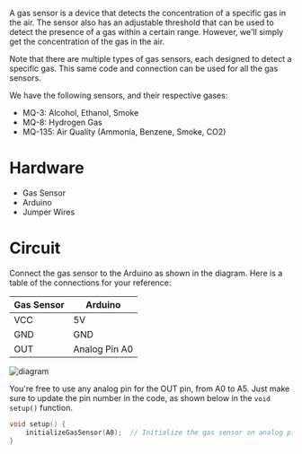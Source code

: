 A gas sensor is a device that detects the concentration of a specific gas in the air. The sensor also has an adjustable threshold that can be used to detect the presence of a gas within a certain range. However, we'll simply get the concentration of the gas in the air.

Note that there are multiple types of gas sensors, each designed to detect a specific gas. This same code and connection can be used for all the gas sensors.

We have the following sensors, and their respective gases:
- MQ-3: Alcohol, Ethanol, Smoke
- MQ-8: Hydrogen Gas
- MQ-135: Air Quality (Ammonia, Benzene, Smoke, CO2)

# Hardware
- Gas Sensor
- Arduino
- Jumper Wires

# Circuit
Connect the gas sensor to the Arduino as shown in the diagram. Here is a table of the connections for your reference:

| Gas Sensor | Arduino |
| --- | --- |
| VCC | 5V |
| GND | GND |
| OUT | Analog Pin A0 |

![diagram](diagram.png)

You're free to use any analog pin for the OUT pin, from A0 to A5. Just make sure to update the pin number in the code, as shown below in the `void setup()` function.

```cpp
void setup() {
    initializeGasSensor(A0);  // Initialize the gas sensor on analog pin A0
}
```